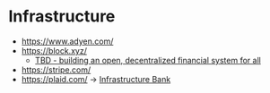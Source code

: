 # Infrastructure

- https://www.adyen.com/
- https://block.xyz/
  - [TBD - building an open, decentralized financial system for all](https://twitter.com/tbd54566975)   
- https://stripe.com/
- https://plaid.com/ -> [Infrastructure Bank](https://column.com/blog/announcing-column/)
